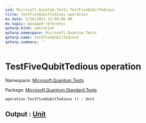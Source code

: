 ```yaml
---
uid: Microsoft.Quantum.Tests.TestFiveQubitTedious
title: TestFiveQubitTedious operation
ms.date: 3/24/2021 12:00:00 AM
ms.topic: managed-reference
qsharp.kind: operation
qsharp.namespace: Microsoft.Quantum.Tests
qsharp.name: TestFiveQubitTedious
qsharp.summary: ''
---
```


# TestFiveQubitTedious operation

Namespace: [Microsoft.Quantum.Tests](xref:Microsoft.Quantum.Tests)

Package: [Microsoft.Quantum.Standard.Tests](https://nuget.org/packages/Microsoft.Quantum.Standard.Tests)




```qsharp
operation TestFiveQubitTedious () : Unit
```


## Output : [Unit](xref:microsoft.quantum.lang-ref.unit)

